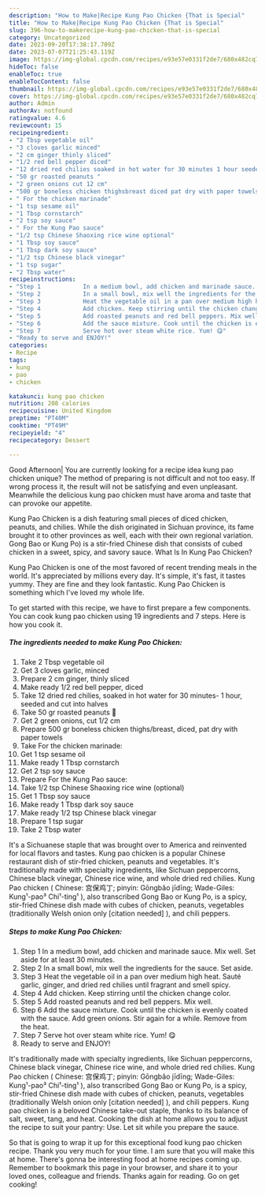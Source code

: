 ```yaml
---
description: "How to Make|Recipe Kung Pao Chicken {That is Special"
title: "How to Make|Recipe Kung Pao Chicken {That is Special"
slug: 396-how-to-makerecipe-kung-pao-chicken-that-is-special
category: Uncategorized
date: 2023-09-20T17:38:17.709Z
date: 2023-07-07T21:25:43.119Z
image: https://img-global.cpcdn.com/recipes/e93e57e0331f2de7/680x482cq70/kung-pao-chicken-recipe-main-photo.jpg
hideToc: false
enableToc: true
enableTocContent: false
thumbnail: https://img-global.cpcdn.com/recipes/e93e57e0331f2de7/680x482cq70/kung-pao-chicken-recipe-main-photo.jpg
cover: https://img-global.cpcdn.com/recipes/e93e57e0331f2de7/680x482cq70/kung-pao-chicken-recipe-main-photo.jpg
author: Admin
authorAv: notfound
ratingvalue: 4.6
reviewcount: 15
recipeingredient:
- "2 Tbsp vegetable oil"
- "3 cloves garlic minced"
- "2 cm ginger thinly sliced"
- "1/2 red bell pepper diced"
- "12 dried red chilies soaked in hot water for 30 minutes 1 hour seeded and cut into halves"
- "50 gr roasted peanuts "
- "2 green onions cut 12 cm"
- "500 gr boneless chicken thighsbreast diced pat dry with paper towels"
- " For the chicken marinade"
- "1 tsp sesame oil"
- "1 Tbsp cornstarch"
- "2 tsp soy sauce"
- " For the Kung Pao sauce"
- "1/2 tsp Chinese Shaoxing rice wine optional"
- "1 Tbsp soy sauce"
- "1 Tbsp dark soy sauce"
- "1/2 tsp Chinese black vinegar"
- "1 tsp sugar"
- "2 Tbsp water"
recipeinstructions:
- "Step 1            In a medium bowl, add chicken and marinade sauce. Mix well. Set aside for at least 30 minutes."
- "Step 2            In a small bowl, mix well the ingredients for the sauce. Set aside."
- "Step 3            Heat the vegetable oil in a pan over medium high heat. Sauté garlic, ginger, and dried red chilies until fragrant and smell spicy."
- "Step 4            Add chicken. Keep stirring until the chicken change color."
- "Step 5            Add roasted peanuts and red bell peppers. Mix well."
- "Step 6            Add the sauce mixture. Cook until the chicken is evenly coated with the sauce. Add green onions. Stir again for a while. Remove from the heat."
- "Step 7            Serve hot over steam white rice. Yum! 😋"
- "Ready to serve and ENJOY!"
categories:
- Recipe
tags:
- kung
- pao
- chicken

katakunci: kung pao chicken 
nutrition: 208 calories
recipecuisine: United Kingdom
preptime: "PT40M"
cooktime: "PT49M"
recipeyield: "4"
recipecategory: Dessert

---
```



Good Afternoon| You are currently looking for a recipe idea kung pao chicken unique? The method of preparing is not difficult and not too easy. If wrong process it, the result will not be satisfying and even unpleasant. Meanwhile the delicious kung pao chicken must have aroma and taste that can provoke our appetite.





Kung Pao Chicken is a dish featuring small pieces of diced chicken, peanuts, and chilies. While the dish originated in Sichuan province, its fame brought it to other provinces as well, each with their own regional variation. Gong Bao or Kung Po) is a stir-fried Chinese dish that consists of cubed chicken in a sweet, spicy, and savory sauce. What Is In Kung Pao Chicken?

Kung Pao Chicken is one of the most favored of recent trending meals in the world. It's appreciated by millions every day. It's simple, it's fast, it tastes yummy. They are fine and they look fantastic. Kung Pao Chicken is something which I've loved my whole life.


To get started with this recipe, we have to first prepare a few components. You can cook kung pao chicken using 19 ingredients and 7 steps. Here is how you cook it.

<!--inarticleads1-->

##### The ingredients needed to make Kung Pao Chicken:

1. Take 2 Tbsp vegetable oil
1. Get 3 cloves garlic, minced
1. Prepare 2 cm ginger, thinly sliced
1. Make ready 1/2 red bell pepper, diced
1. Take 12 dried red chilies, soaked in hot water for 30 minutes- 1 hour, seeded and cut into halves
1. Take 50 gr roasted peanuts 🥜
1. Get 2 green onions, cut 1/2 cm
1. Prepare 500 gr boneless chicken thighs/breast, diced, pat dry with paper towels
1. Take  For the chicken marinade:
1. Get 1 tsp sesame oil
1. Make ready 1 Tbsp cornstarch
1. Get 2 tsp soy sauce
1. Prepare  For the Kung Pao sauce:
1. Take 1/2 tsp Chinese Shaoxing rice wine (optional)
1. Get 1 Tbsp soy sauce
1. Make ready 1 Tbsp dark soy sauce
1. Make ready 1/2 tsp Chinese black vinegar
1. Prepare 1 tsp sugar
1. Take 2 Tbsp water


It&#39;s a Sichuanese staple that was brought over to America and reinvented for local flavors and tastes. Kung pao chicken is a popular Chinese restaurant dish of stir-fried chicken, peanuts and vegetables. It&#39;s traditionally made with specialty ingredients, like Sichuan peppercorns, Chinese black vinegar, Chinese rice wine, and whole dried red chilies. Kung Pao chicken ( Chinese: 宫保鸡丁; pinyin: Gōngbǎo jīdīng; Wade-Giles: Kung¹-pao³ Chi¹-ting¹ ), also transcribed Gong Bao or Kung Po, is a spicy, stir-fried Chinese dish made with cubes of chicken, peanuts, vegetables (traditionally Welsh onion only [citation needed] ), and chili peppers. 

<!--inarticleads2-->

##### Steps to make Kung Pao Chicken:

1. Step 1            In a medium bowl, add chicken and marinade sauce. Mix well. Set aside for at least 30 minutes.
1. Step 2            In a small bowl, mix well the ingredients for the sauce. Set aside.
1. Step 3            Heat the vegetable oil in a pan over medium high heat. Sauté garlic, ginger, and dried red chilies until fragrant and smell spicy.
1. Step 4            Add chicken. Keep stirring until the chicken change color.
1. Step 5            Add roasted peanuts and red bell peppers. Mix well.
1. Step 6            Add the sauce mixture. Cook until the chicken is evenly coated with the sauce. Add green onions. Stir again for a while. Remove from the heat.
1. Step 7            Serve hot over steam white rice. Yum! 😋
1. Ready to serve and ENJOY!

It&#39;s traditionally made with specialty ingredients, like Sichuan peppercorns, Chinese black vinegar, Chinese rice wine, and whole dried red chilies. Kung Pao chicken ( Chinese: 宫保鸡丁; pinyin: Gōngbǎo jīdīng; Wade-Giles: Kung¹-pao³ Chi¹-ting¹ ), also transcribed Gong Bao or Kung Po, is a spicy, stir-fried Chinese dish made with cubes of chicken, peanuts, vegetables (traditionally Welsh onion only [citation needed] ), and chili peppers. Kung pao chicken is a beloved Chinese take-out staple, thanks to its balance of salt, sweet, tang, and heat. Cooking the dish at home allows you to adjust the recipe to suit your pantry: Use. Let sit while you prepare the sauce. 

So that is going to wrap it up for this exceptional food kung pao chicken recipe. Thank you very much for your time. I am sure that you will make this at home. There's gonna be interesting food at home recipes coming up. Remember to bookmark this page in your browser, and share it to your loved ones, colleague and friends. Thanks again for reading. Go on get cooking!
